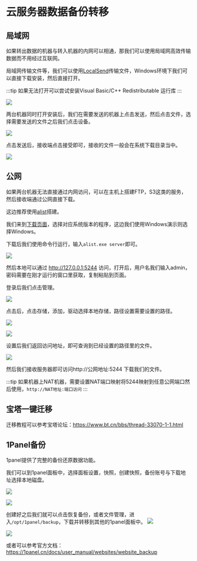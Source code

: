 # 云服务器数据备份转移

## 局域网

如果转出数据的机器与转入机器的内网可以相通，那我们可以使用局域网高效传输数据而不用经过互联网。

局域网传输文件等，我们可以使用[LocalSend](https://localsend.org/#/)传输文件，Windows环境下我们可以直接下载安装，然后直接打开。

:::tip
如果无法打开可以尝试安装Visual Basic/C++ Redistributable 运行库
:::

![](https://cn-sy1.rains3.com/rainyun-assets/pic/2024/04/20240401163158_5cef0897c0c149799f1ee08fbcf56e56.png)


两台机器同时打开安装后，我们在需要发送的机器上点击发送，然后点击文件，选择需要发送的文件之后我们点击设备。

![](https://cn-sy1.rains3.com/rainyun-assets/pic/2024/04/20240401163252_c7977824ac757bb0f751d75b539428b7.png)

点击发送后，接收端点击接受即可，接收的文件一般会在系统下载目录当中。

![](https://cn-sy1.rains3.com/rainyun-assets/pic/2024/04/20240401163411_083e83b507d4236225bf7be34c118c40.png)

## 公网

如果两台机器无法直接通过内网访问，可以在主机上搭建FTP，S3这类的服务，然后接收端通过公网直接下载。

这边推荐使用[alist](https://alist.nn.ci/zh/guide/)搭建。

我们来到[下载页面](https://github.com/alist-org/alist/releases)，选择对应系统版本的程序，这边我们使用Windows演示则选择Windows。

下载后我们使用命令行运行，输入`alist.exe server`即可。

![](https://cn-sy1.rains3.com/rainyun-assets/pic/2024/04/20240401165956_ca369772a9ee0a1df8cdd54aae63e9e5.png)

然后本地可以通过 http://127.0.0.1:5244 访问，打开后，用户名我们输入admin，密码需要在刚才运行的窗口里获取，复制粘贴到页面。

登录后我们点击管理。

![](https://cn-sy1.rains3.com/rainyun-assets/pic/2024/04/20240401170156_16eaa8041613c6c83b4e7616b03a8c49.png)

点击后，点击存储，添加，驱动选择本地存储，路径设置需要设置的路径。

![](https://cn-sy1.rains3.com/rainyun-assets/pic/2024/04/20240401170233_a26848cf8e5ff5c6545d5d97e5330e0a.png)

![](https://cn-sy1.rains3.com/rainyun-assets/pic/2024/04/20240401170354_20b1944f289c571f458faa9d91873048.png)

设置后我们返回访问地址，即可查询到已经设置的路径里的文件。

![](https://cn-sy1.rains3.com/rainyun-assets/pic/2024/04/20240401170609_8f5638cad7bba474777aef762984ba25.png)

然后我们接收服务器即可访问http://公网地址:5244 下载我们的文件。

:::tip
如果机器上NAT机器，需要设置NAT端口映射将5244映射到任意公网端口然后使用，`http://NAT地址:端口访问`
:::


## 宝塔一键迁移

迁移教程可以参考宝塔论坛：https://www.bt.cn/bbs/thread-33070-1-1.html

##  1Panel备份

1panel提供了完整的备份还原数据功能。

我们可以到1panel面板中，选择面板设置，快照，创建快照，备份账号与下载地址选择本地磁盘。

![](https://cn-sy1.rains3.com/rainyun-assets/pic/2024/04/20240416150608_74069590c727d7c8db9687369ae00cf3.png)

![](https://cn-sy1.rains3.com/rainyun-assets/pic/2024/04/20240416150646_91d1e5b817373f54e41acbf47c3eb5ef.png)

创建好之后我们就可以点击恢复备份，或者文件管理，进入`/opt/1panel/backup`，下载并转移到其他的1panel面板中。
![](https://cn-sy1.rains3.com/rainyun-assets/pic/2024/04/20240416151159_839e0ffb3d3cdf3096045a1569408843.png)

![](https://cn-sy1.rains3.com/rainyun-assets/pic/2024/04/20240416151042_700906002c6a7114f02c8fa92cbb1d9f.png)

或者可以参考官方文档：https://1panel.cn/docs/user_manual/websites/website_backup
